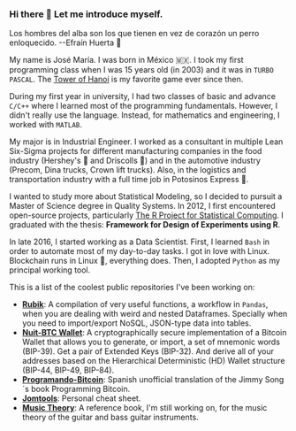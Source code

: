 ### Hi there 🦡 Let me introduce myself.

Los hombres del alba son los que tienen
en vez de corazón
un perro enloquecido.
                        --Efraín Huerta 🐊

My name is José María. I was born in México 🇲🇽. I took my first programming class when I was 15 years old (in 2003) and it was in `TURBO PASCAL`. The [Tower of Hanoi](https://en.wikipedia.org/wiki/Tower_of_Hanoi) is my favorite game ever since then.

During my first year in university, I had two classes of basic and advance `C/C++` where I learned most of the programming fundamentals. However, I didn't really use the language. Instead, for mathematics and engineering, I worked with `MATLAB`.

My major is in Industrial Engineer. I worked as a consultant in multiple Lean Six-Sigma projects for different manufacturing companies in the food industry (Hershey's 🍫 and Driscolls 🍓) and in the automotive industry (Precom, Dina trucks, Crown lift trucks). Also, in the logistics and transportation industry with a full time job in Potosinos Express 🚛.

I wanted to study more about Statistical Modeling, so I decided to pursuit a Master of Science degree in Quality Systems. In 2012, I first encountered open-source projects, particularly [The R Project for Statistical Computing](https://www.r-project.org/). I graduated with the thesis: **Framework for Design of Experiments using R**.

In late 2016, I started working as a Data Scientist. First, I learned `Bash` in order to automate most of my day-to-day tasks. I got in love with Linux. Blockchain runs in Linux 🐧, everything does. Then, I adopted `Python` as my principal working tool.

This is a list of the coolest public repositories I've been working on:

- [**Rubik**](https://github.com/josemariasosa/rubik): A compilation of very useful functions, a workflow in `Pandas`, when you are dealing with weird and nested Dataframes. Specially when you need to import/export NoSQL, JSON-type data into tables.
- [**Nuit-BTC Wallet**](https://github.com/josemariasosa/nuit-btc): A cryptographically secure implementation of a Bitcoin Wallet that allows you to generate, or import, a set of mnemonic words (BIP-39). Get a pair of Extended Keys (BIP-32). And derive all of your addresses based on the Hierarchical Deterministic (HD) Wallet structure (BIP-44, BIP-49, BIP-84).
- [**Programando-Bitcoin**](https://github.com/josemariasosa/Programando-Bitcoin): Spanish unofficial translation of the Jimmy Song´s book Programming Bitcoin. 
- [**Jomtools**](https://github.com/josemariasosa/jomtools): Personal cheat sheet.
- [**Music Theory**](https://github.com/josemariasosa/music-theory): A reference book, I'm still working on, for the music theory of the guitar and bass guitar instruments.


<!--
**josemariasosa/josemariasosa** is a ✨ _special_ ✨ repository because its `README.md` (this file) appears on your GitHub profile.

Here are some ideas to get you started:

- 🔭 I’m currently working on ...
- 🌱 I’m currently learning ...
- 👯 I’m looking to collaborate on ...
- 🤔 I’m looking for help with ...
- 💬 Ask me about ...
- 📫 How to reach me: ...
- 😄 Pronouns: ...
- ⚡ Fun fact: ...
-->
